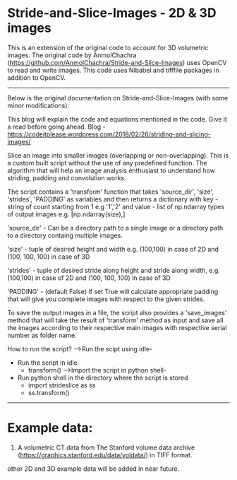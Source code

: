 # Stride-and-Slice-Images - 2D & 3D images

This is an extension of the original code to account for 3D volumetric images. The original code by AnmolChachra
(https://github.com/AnmolChachra/Stride-and-Slice-Images) uses OpenCV to read and write images. This code uses Nibabel
and tifffile packages in addition to OpenCV.

---

Below is the original documentation on Stride-and-Slice-Images (with some minor modifications):

This blog will explain the code and equations mentioned in the code. Give it a read before going ahead.
Blog - https://codeitplease.wordpress.com/2018/02/26/striding-and-slicing-images/

Slice an image into smaller images (overlapping or non-overlapping). This is a custom built script without the use of any predefined function. The algorithm that will help an image analysis enthusiast to understand how striding, padding and convolution works.

The script contains a 'transform' function that takes 'source_dir', 'size', 'strides', 'PADDING' as variables and then returns a dictionary with key - string of count starting from 1 e.g '1','2' and value - list of np.ndarray types of output images e.g. [np.ndarray(size),]

'source_dir' - Can be a directory path to a single image or a directory path to a directory containg multiple images.

'size' - tuple of desired height and width e.g. (100,100) in case of 2D and (100, 100, 100) in case of 3D

'strides' - tuple of desired stride along height and stride along width, e.g. (100,100) in case of 2D and (100, 100, 100) in case of 3D


'PADDING' - (default False) If set True will calculate appropriate padding that will give you complete images with respect to the given strides.

To save the output images in a file, the script also provides a 'save_images' method that will take the result of 'transform' method as input and save all the images according to their respective main images with respective serial number as folder name.

How to run the script?
-->Run the scipt using idle-
  - Run the script in idle.
    - transform()
-->Import the script in python shell-
  - Run python shell in the directory where the script is stored
    - import strideslice as ss
    - ss.transform()
 
---
# Example data:
1) A volumetric CT data from The Stanford volume data archive (https://graphics.stanford.edu/data/voldata/)
in TIFF format.

other 2D and 3D example data will be added in near future.